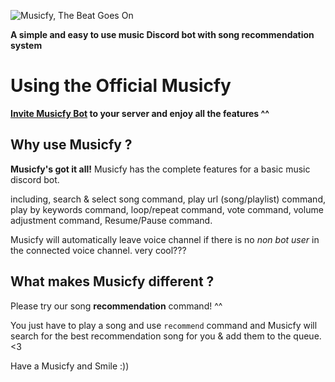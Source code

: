 ![Musicfy, The Beat Goes On](https://github.com/madeyoga/Nano.Jda/blob/master/assets/twitter_header_photo_2.png)

**A simple and easy to use music Discord bot with song recommendation system**

# Using the Official Musicfy

**[Invite Musicfy Bot](https://discord.com/api/oauth2/authorize?client_id=473023109666963467&permissions=36793408&scope=bot) to your server and enjoy all the features ^^**

## Why use Musicfy ? 
**Musicfy's got it all!** Musicfy has the complete features for a basic music discord bot. 

including, search & select song command, play url (song/playlist) command, play by keywords command, loop/repeat command, vote command, volume adjustment command, Resume/Pause command.

Musicfy will automatically leave voice channel if there is no *non bot user* in the connected voice channel. very cool???

## What makes Musicfy different ? 
Please try our song **recommendation** command! ^^

You just have to play a song and use `recommend` command and Musicfy will search for the best recommendation song for you & add them to the queue. <3


Have a Musicfy and Smile :))
